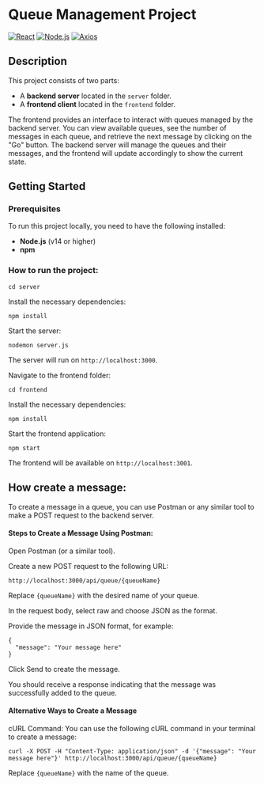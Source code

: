 # Queue Management Project

[![React](https://img.shields.io/badge/React-17.0.2-61DAFB.svg?style=flat&logo=react)](https://reactjs.org/)
[![Node.js](https://img.shields.io/badge/Node.js-14.17.0-339933.svg?style=flat&logo=node.js)](https://nodejs.org/)
[![Axios](https://img.shields.io/badge/Axios-0.21.x-blue.svg)](https://github.com/axios/axios)

## Description

This project consists of two parts:

- A **backend server** located in the `server` folder.
- A **frontend client** located in the `frontend` folder.

The frontend provides an interface to interact with queues managed by the backend server.
You can view available queues, see the number of messages in each queue, and retrieve the next message by clicking on the "Go" button.
The backend server will manage the queues and their messages, and the frontend will update accordingly to show the current state.

## Getting Started

### Prerequisites

To run this project locally, you need to have the following installed:

- **Node.js** (v14 or higher)
- **npm**

### How to run the project:

```
cd server
```

Install the necessary dependencies:

```
npm install
```

Start the server:

```
nodemon server.js
```

The server will run on `http://localhost:3000`.

Navigate to the frontend folder:

```
cd frontend
```

Install the necessary dependencies:

```
npm install
```

Start the frontend application:

```
npm start
```

The frontend will be available on `http://localhost:3001`.

## How create a message:

To create a message in a queue, you can use Postman or any similar tool to make a POST request to the backend server.

#### Steps to Create a Message Using Postman:

Open Postman (or a similar tool).

Create a new POST request to the following URL:

```
http://localhost:3000/api/queue/{queueName}
```

Replace `{queueName}` with the desired name of your queue.

In the request body, select raw and choose JSON as the format.

Provide the message in JSON format, for example:

```
{
  "message": "Your message here"
}
```

Click Send to create the message.

You should receive a response indicating that the message was successfully added to the queue.

#### Alternative Ways to Create a Message

cURL Command: You can use the following cURL command in your terminal to create a message:

```
curl -X POST -H "Content-Type: application/json" -d '{"message": "Your message here"}' http://localhost:3000/api/queue/{queueName}
```

Replace `{queueName}` with the name of the queue.
